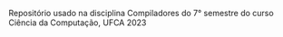 Repositório usado na disciplina Compiladores do 7° semestre do curso Ciência da Computação, UFCA 2023
